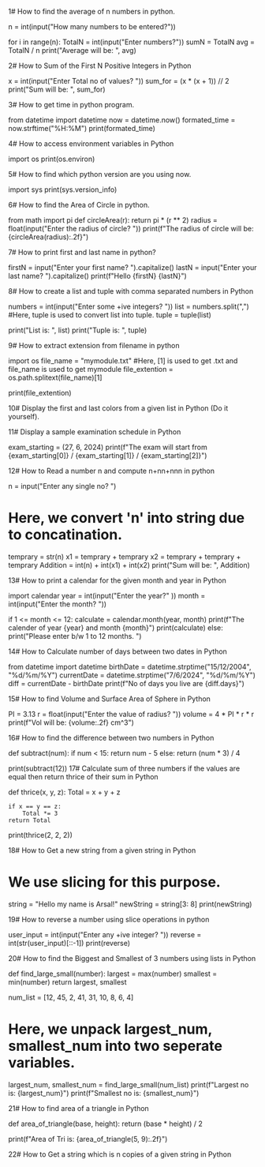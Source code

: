 1# How to find the average of n numbers in python.

n = int(input("How many numbers to be entered?"))

for i in range(n):
    TotalN = int(input("Enter numbers?"))
    sumN = TotalN
avg = TotalN / n
print("Average will be: ", avg)

2# How to Sum of the First N Positive Integers in Python

x = int(input("Enter Total no of values? "))
sum_for = (x * (x + 1)) // 2
print("Sum will be: ", sum_for)

3# How to get time in python program.

from datetime import datetime 
now = datetime.now()
formated_time = now.strftime("%H:%M")
print(formated_time)

4# How to access environment variables in Python

import os
print(os.environ)

5# How to find which python version are you using now.

import sys
print(sys.version_info)

6# How to find the Area of Circle in python.

from math import pi
def circleArea(r):
    return pi * (r ** 2)
radius = float(input("Enter the radius of circle? "))
print(f"The radius of circle will be: {circleArea(radius):.2f}")

7# How to print first and last name in python?

firstN = input("Enter your first name? ").capitalize()
lastN = input("Enter your last name? ").capitalize()
print(f"Hello {firstN} {lastN}")

8# How to create a list and tuple with comma separated numbers in Python

numbers = int(input("Enter some +ive integers? "))
list = numbers.split(",")
#Here, tuple is used to convert list into tuple.
tuple = tuple(list)

print("List is: ", list)
print("Tuple is: ", tuple)

9# How to extract extension from filename in python

import os
file_name = "mymodule.txt"
#Here, [1] is used to get .txt and file_name is used to get mymodule
file_extention = os.path.splitext(file_name)[1]

print(file_extention)

10# Display the first and last colors from a given list in Python
(Do it yourself).

11# Display a sample examination schedule in Python

exam_starting = (27, 6, 2024)
print(f"The exam will start from {exam_starting[0]} / {exam_starting[1]} / {exam_starting[2]}")

12# How to Read a number n and compute n+nn+nnn in python

n = input("Enter any single no? ")
# Here, we convert 'n' into string due to concatination.
temprary = str(n)
x1 = temprary + temprary
x2 = temprary + temprary + temprary
Addition = int(n) + int(x1) + int(x2)
print("Sum will be: ", Addition)

13# How to print a calendar for the given month and year in Python

import calendar
year = int(input("Enter the year?" ))
month = int(input("Enter the month? "))

if 1 <= month <= 12:
    calculate = calendar.month(year, month)
    print(f"The calender of year {year} and month {month}")
    print(calculate)
else:
    print("Please enter b/w 1 to 12 months. ")

14# How to Calculate number of days between two dates in Python

from datetime import datetime
birthDate = datetime.strptime("15/12/2004", "%d/%m/%Y")
currentDate = datetime.strptime("7/6/2024", "%d/%m/%Y")
diff = currentDate - birthDate
print(f"No of days you live are {diff.days}")

15# How to find Volume and Surface Area of Sphere in Python

PI = 3.13
r = float(input("Enter the value of radius? "))
volume = 4 * PI * r * r
print(f"Vol will be: {volume:.2f} cm^3")

16# How to find the difference between two numbers in Python

def subtract(num):
    if num < 15:
        return num - 5
    else:
        return (num * 3) / 4
    
print(subtract(12))
17# Calculate sum of three numbers if the values are equal then return thrice of their sum in Python

def thrice(x, y, z):
    Total = x + y + z

    if x == y == z:
        Total *= 3
    return Total

print(thrice(2, 2, 2))

18# How to Get a new string from a given string in Python

# We use slicing for this purpose.
string = "Hello my name is Arsal!"
newString = string[3: 8]
print(newString)

19# How to reverse a number using slice operations in python

user_input = int(input("Enter any +ive integer? "))
reverse = int(str(user_input)[::-1])
print(reverse)

20# How to find the Biggest and Smallest of 3 numbers using lists in Python

def find_large_small(number):
    largest = max(number)
    smallest = min(number)
    return largest, smallest

num_list = [12, 45, 2, 41, 31, 10, 8, 6, 4]
# Here, we unpack largest_num, smallest_num into two seperate variables.
largest_num, smallest_num = find_large_small(num_list)
print(f"Largest no is: {largest_num}")
print(f"Smallest no is: {smallest_num}")

21# How to find area of a triangle in Python

def area_of_triangle(base, height):
    return (base * height) / 2

print(f"Area of Tri is: {area_of_triangle(5, 9):.2f}")

22# How to Get a string which is n copies of a given string in Python

